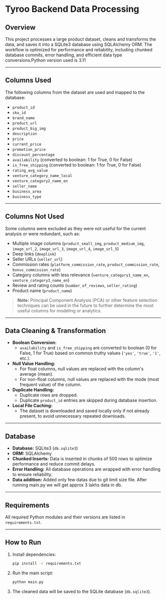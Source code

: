 # Tyroo Backend Data Processing

## Overview

This project processes a large product dataset, cleans and transforms the data, and saves it into a SQLite3 database using SQLAlchemy ORM. The workflow is optimized for performance and reliability, including chunked database commits, error handling, and efficient data type conversions.Python version used is 3.11

---

## Columns Used

The following columns from the dataset are used and mapped to the database:

- `product_id`
- `sku_id`
- `brand_name`
- `product_url`
- `product_big_img`
- `description`
- `price`
- `current_price`
- `promotion_price`
- `discount_percentage`
- `availability` (converted to boolean: 1 for True, 0 for False)
- `is_free_shipping` (converted to boolean: 1 for True, 0 for False)
- `rating_avg_value`
- `venture_category_name_local`
- `venture_category2_name_en`
- `seller_name`
- `business_area`
- `business_type`

---

## Columns Not Used

Some columns were excluded as they were not useful for the current analysis or were redundant, such as:

- Multiple image columns (`product_small_img`, `product_medium_img`, `image_url_2`, `image_url_3`, `image_url_4`, `image_url_5`)
- Deep links (`deeplink`)
- Seller URLs (`seller_url`)
- Commission rates (`platform_commission_rate`, `product_commission_rate`, `bonus_commission_rate`)
- Category columns with less relevance (`venture_category1_name_en`, `venture_category3_name_en`)
- Review and rating counts (`number_of_reviews`, `seller_rating`)
- Product name (`product_name`)

> **Note:** Principal Component Analysis (PCA) or other feature selection techniques can be used in the future to further determine the most useful columns for modeling or analytics.

---

## Data Cleaning & Transformation

- **Boolean Conversion:**  
  - `availability` and `is_free_shipping` are converted to boolean (0 for False, 1 for True) based on common truthy values (`'yes'`, `'true'`, `'1'`, etc.).
- **Null Value Handling:**  
  - For float columns, null values are replaced with the column's average (mean).
  - For non-float columns, null values are replaced with the mode (most frequent value) of the column.
- **Duplicate Handling:**  
  - Duplicate rows are dropped.
  - Duplicate `product_id` entries are skipped during database insertion.
- **Local File Caching:**  
  - The dataset is downloaded and saved locally only if not already present, to avoid unnecessary repeated downloads.

---

## Database

- **Database:** SQLite3 (`db.sqlite3`)
- **ORM:** SQLAlchemy
- **Chunked Inserts:** Data is inserted in chunks of 500 rows to optimize performance and reduce commit delays.
- **Error Handling:** All database operations are wrapped with error handling to ensure reliability.
- **Data addition:** Added only few datas due to git limit size file. After running main.py we will get approx 3 lakhs data in db.

---

## Requirements

All required Python modules and their versions are listed in `requirements.txt`.

---

## How to Run

1. Install dependencies:
    ```bash
    pip install -r requirements.txt
    ```
2. Run the main script:
    ```bash
    python main.py
    ```
3. The cleaned data will be saved to the SQLite database (`db.sqlite3`).

